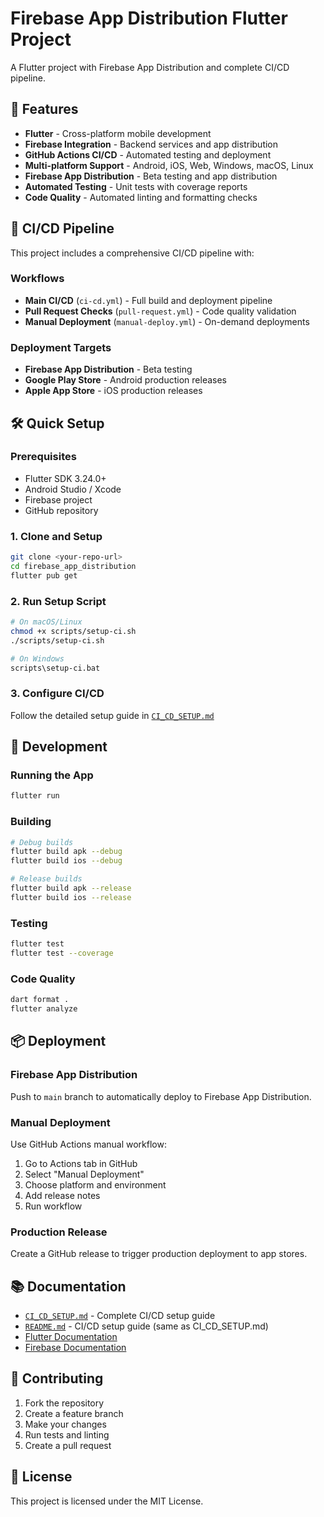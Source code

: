 # Firebase App Distribution Flutter Project

A Flutter project with Firebase App Distribution and complete CI/CD pipeline.

## 🚀 Features

- **Flutter** - Cross-platform mobile development
- **Firebase Integration** - Backend services and app distribution
- **GitHub Actions CI/CD** - Automated testing and deployment
- **Multi-platform Support** - Android, iOS, Web, Windows, macOS, Linux
- **Firebase App Distribution** - Beta testing and app distribution
- **Automated Testing** - Unit tests with coverage reports
- **Code Quality** - Automated linting and formatting checks

## 📱 CI/CD Pipeline

This project includes a comprehensive CI/CD pipeline with:

### Workflows
- **Main CI/CD** (`ci-cd.yml`) - Full build and deployment pipeline
- **Pull Request Checks** (`pull-request.yml`) - Code quality validation
- **Manual Deployment** (`manual-deploy.yml`) - On-demand deployments

### Deployment Targets
- **Firebase App Distribution** - Beta testing
- **Google Play Store** - Android production releases
- **Apple App Store** - iOS production releases

## 🛠️ Quick Setup

### Prerequisites
- Flutter SDK 3.24.0+
- Android Studio / Xcode
- Firebase project
- GitHub repository

### 1. Clone and Setup
```bash
git clone <your-repo-url>
cd firebase_app_distribution
flutter pub get
```

### 2. Run Setup Script
```bash
# On macOS/Linux
chmod +x scripts/setup-ci.sh
./scripts/setup-ci.sh

# On Windows
scripts\setup-ci.bat
```

### 3. Configure CI/CD
Follow the detailed setup guide in [`CI_CD_SETUP.md`](CI_CD_SETUP.md)

## 🔧 Development

### Running the App
```bash
flutter run
```

### Building
```bash
# Debug builds
flutter build apk --debug
flutter build ios --debug

# Release builds
flutter build apk --release
flutter build ios --release
```

### Testing
```bash
flutter test
flutter test --coverage
```

### Code Quality
```bash
dart format .
flutter analyze
```

## 📦 Deployment

### Firebase App Distribution
Push to `main` branch to automatically deploy to Firebase App Distribution.

### Manual Deployment
Use GitHub Actions manual workflow:
1. Go to Actions tab in GitHub
2. Select "Manual Deployment"
3. Choose platform and environment
4. Add release notes
5. Run workflow

### Production Release
Create a GitHub release to trigger production deployment to app stores.

## 📚 Documentation

- [`CI_CD_SETUP.md`](CI_CD_SETUP.md) - Complete CI/CD setup guide
- [`README.md`](README.md) - CI/CD setup guide (same as CI_CD_SETUP.md)
- [Flutter Documentation](https://docs.flutter.dev/)
- [Firebase Documentation](https://firebase.google.com/docs)

## 🤝 Contributing

1. Fork the repository
2. Create a feature branch
3. Make your changes
4. Run tests and linting
5. Create a pull request

## 📄 License

This project is licensed under the MIT License.
